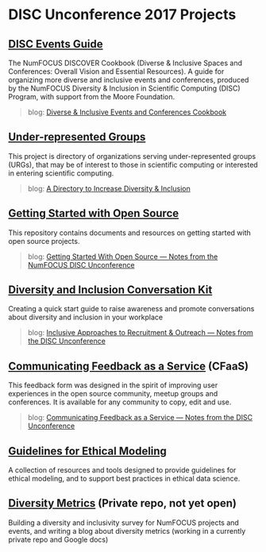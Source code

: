# DISC Unconference 2017 Projects

## [DISC Events Guide](https://github.com/numfocus/DISCOVER-Cookbook) 
The NumFOCUS DISCOVER Cookbook (Diverse & Inclusive Spaces and Conferences: Overall Vision and Essential Resources). A guide for organizing more diverse and inclusive events and conferences, produced by the NumFOCUS Diversity & Inclusion in Scientific Computing (DISC) Program, with support from the Moore Foundation.

>blog:  [Diverse & Inclusive Events and Conferences Cookbook](https://www.numfocus.org/discover-cookbook/)

## [Under-represented Groups](https://github.com/numfocus/urg-orgs)
This project is directory of organizations serving under-represented groups (URGs), that may be of interest to those in scientific computing or interested in entering scientific computing.

>blog: [A Directory to Increase Diversity & Inclusion](https://www.numfocus.org/directory-increase-diversity-inclusion-notes-disc-unconference/)

## [Getting Started with Open Source](https://github.com/numfocus/getting-started-with-open-source)
This repository contains documents and resources on getting started with open source projects.

>blog:  [Getting Started With Open Source — Notes from the NumFOCUS DISC Unconference](https://www.numfocus.org/getting-started-open-source-notes-numfocus-disc-unconference/)

## [Diversity and Inclusion Conversation Kit](https://github.com/numfocus/diversity-and-inclusion-conversation-kit)
Creating a quick start guide to raise awareness and promote conversations about diversity and inclusion in your workplace

>blog:  [Inclusive Approaches to Recruitment & Outreach — Notes from the DISC Unconference](https://www.numfocus.org/inclusive-approaches-to-recruitment-outreach-notes-from-the-disc-unconference/)

## [Communicating Feedback as a Service](https://github.com/numfocus/CFaaS) (CFaaS)
This feedback form was designed in the spirit of improving user experiences in the open source community, meetup groups and conferences. It is available for any community to copy, edit and use.  

>blog:  [Communicating Feedback as a Service — Notes from the DISC Unconference](https://www.numfocus.org/communicating-feedback-service-notes-disc-unconference/)

## [Guidelines for Ethical Modeling](https://github.com/numfocus/algorithm-ethics)
A collection of resources and tools designed to provide guidelines for ethical modeling, and to support best practices in ethical data science.

## [Diversity Metrics](https://github.com/numfocus/NF-projects-DISC-survey) (Private repo, not yet open)
Building a diversity and inclusivity survey for NumFOCUS projects and events, and writing a blog about diversity metrics (working in a currently private repo and Google docs)




